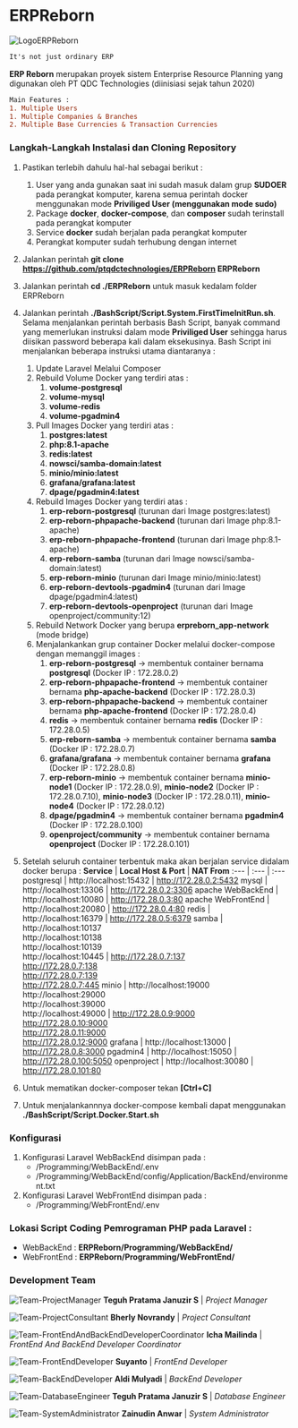# ERPReborn

![LogoERPReborn](https://i.ibb.co/fnL12cm/Logo-Phoenix.png)


```diff
It's not just ordinary ERP
```

**ERP Reborn** merupakan proyek sistem Enterprise Resource Planning yang digunakan oleh PT QDC Technologies (diinisiasi sejak tahun 2020)

```diff
Main Features :
1. Multiple Users
1. Multiple Companies & Branches
2. Multiple Base Currencies & Transaction Currencies
```

<h3>Langkah-Langkah Instalasi dan Cloning Repository</h3>

1. Pastikan terlebih dahulu hal-hal sebagai berikut :
   1. User yang anda gunakan saat ini sudah masuk dalam grup **SUDOER** pada perangkat komputer, karena semua perintah docker menggunakan mode **Priviliged User (menggunakan mode sudo)**
   2. Package **docker**, **docker-compose**, dan **composer** sudah terinstall pada perangkat komputer
   3. Service **docker** sudah berjalan pada perangkat komputer
   4. Perangkat komputer sudah terhubung dengan internet

2. Jalankan perintah **git clone https://github.com/ptqdctechnologies/ERPReborn ERPReborn**

3. Jalankan perintah **cd ./ERPReborn** untuk masuk kedalam folder ERPReborn

4. Jalankan perintah **./BashScript/Script.System.FirstTimeInitRun.sh**. Selama menjalankan perintah berbasis Bash Script, banyak command yang memerlukan instruksi dalam mode **Priviliged User** sehingga harus diisikan password beberapa kali dalam eksekusinya. Bash Script ini menjalankan beberapa instruksi utama diantaranya :
   1. Update Laravel Melalui Composer
   2. Rebuild Volume Docker yang terdiri atas :
      1. **volume-postgresql**
      2. **volume-mysql**
      3. **volume-redis**
      4. **volume-pgadmin4**
   3. Pull Images Docker yang terdiri atas :
      1. **postgres:latest**
      2. **php:8.1-apache**
      3. **redis:latest**
      4. **nowsci/samba-domain:latest**
      5. **minio/minio:latest**
      6. **grafana/grafana:latest**
      7. **dpage/pgadmin4:latest**
   4. Rebuild Images Docker yang terdiri atas :
      1. **erp-reborn-postgresql** (turunan dari Image postgres:latest)
      2. **erp-reborn-phpapache-backend** (turunan dari Image php:8.1-apache)
      3. **erp-reborn-phpapache-frontend** (turunan dari Image php:8.1-apache)
      4. **erp-reborn-samba** (turunan dari Image nowsci/samba-domain:latest)
      5. **erp-reborn-minio** (turunan dari Image minio/minio:latest)
      6. **erp-reborn-devtools-pgadmin4** (turunan dari Image dpage/pgadmin4:latest)
      7. **erp-reborn-devtools-openproject** (turunan dari Image openproject/community:12)
   5. Rebuild Network Docker yang berupa **erpreborn_app-network** (mode bridge)
   6. Menjalankankan grup container Docker melalui docker-compose dengan memanggil images :
      1. **erp-reborn-postgresql** &rarr; membentuk container bernama **postgresql** (Docker IP : 172.28.0.2)
      2. **erp-reborn-phpapache-frontend** &rarr; membentuk container bernama **php-apache-backend** (Docker IP : 172.28.0.3)
      3. **erp-reborn-phpapache-backend** &rarr; membentuk container bernama **php-apache-frontend** (Docker IP : 172.28.0.4)
      4. **redis** &rarr; membentuk container bernama **redis** (Docker IP : 172.28.0.5)
      5. **erp-reborn-samba** &rarr; membentuk container bernama **samba** (Docker IP : 172.28.0.7)
      6. **grafana/grafana** &rarr; membentuk container bernama **grafana** (Docker IP : 172.28.0.8)
      7. **erp-reborn-minio** &rarr; membentuk container bernama **minio-node1** (Docker IP : 172.28.0.9), **minio-node2** (Docker IP : 172.28.0.7.10), **minio-node3** (Docker IP : 172.28.0.11), **minio-node4** (Docker IP : 172.28.0.12)
      8. **dpage/pgadmin4** &rarr; membentuk container bernama **pgadmin4** (Docker IP : 172.28.0.100)
      9. **openproject/community** &rarr; membentuk container bernama **openproject** (Docker IP : 172.28.0.101)
      
5. Setelah seluruh container terbentuk maka akan berjalan service didalam docker berupa :
   **Service** | **Local Host & Port** | **NAT From**
   :--- | :--- | :---
   postgresql | http://localhost:15432 | http://172.28.0.2:5432
   mysql | http://localhost:13306 | http://172.28.0.2:3306
   apache WebBackEnd | http://localhost:10080 | http://172.28.0.3:80
   apache WebFrontEnd | http://localhost:20080 | http://172.28.0.4:80
   redis | http://localhost:16379 | http://172.28.0.5:6379
   samba | http://localhost:10137<br />http://localhost:10138<br />http://localhost:10139<br />http://localhost:10445 | http://172.28.0.7:137<br />http://172.28.0.7:138<br />http://172.28.0.7:139<br />http://172.28.0.7:445
   minio | http://localhost:19000<br />http://localhost:29000<br />http://localhost:39000<br />http://localhost:49000 | http://172.28.0.9:9000<br />http://172.28.0.10:9000<br />http://172.28.0.11:9000<br />http://172.28.0.12:9000
   grafana | http://localhost:13000 | http://172.28.0.8:3000
   pgadmin4 | http://localhost:15050 | http://172.28.0.100:5050
   openproject | http://localhost:30080 | http://172.28.0.101:80
   
6. Untuk mematikan docker-composer tekan **[Ctrl+C]**

7. Untuk menjalankannnya docker-compose kembali dapat menggunakan **./BashScript/Script.Docker.Start.sh**

<h3>Konfigurasi</h3>

1. Konfigurasi Laravel WebBackEnd disimpan pada :
   - <BASE DIRECTORY>/Programming/WebBackEnd/.env
   - <BASE DIRECTORY>/Programming/WebBackEnd/config/Application/BackEnd/environment.txt
2. Konfigurasi Laravel WebFrontEnd disimpan pada :
   - <BASE DIRECTORY>/Programming/WebFrontEnd/.env

<h3>Lokasi Script Coding Pemrograman PHP pada Laravel :</h3>

   - WebBackEnd : **ERPReborn/Programming/WebBackEnd/**
   - WebFrontEnd : **ERPReborn/Programming/WebFrontEnd/**
 
<h3>Development Team</h3>
   
![Team-ProjectManager](https://i.ibb.co/LdBfhDH/Teguh-Pratama-Januzir-S.jpg)
**Teguh Pratama Januzir S** | <em>Project Manager</em>
   
![Team-ProjectConsultant](https://i.ibb.co/f48Hppb/Team-Bherly-Novrandy.jpg)
**Bherly Novrandy** | <em>Project Consultant</em>

![Team-FrontEndAndBackEndDeveloperCoordinator](https://i.ibb.co/WtK1wky/Team-Icha-Mailinda.jpg)
**Icha Mailinda** | <em>FrontEnd And BackEnd Developer Coordinator</em>

![Team-FrontEndDeveloper](https://i.ibb.co/RyRHf8f/Team-Suyanto.jpg)
**Suyanto** | <em>FrontEnd Developer</em>

![Team-BackEndDeveloper](https://i.ibb.co/ZJ6J72b/Team-Aldi-Mulyadi.jpg)
**Aldi Mulyadi** | <em>BackEnd Developer</em>

![Team-DatabaseEngineer](https://i.ibb.co/LdBfhDH/Teguh-Pratama-Januzir-S.jpg)
**Teguh Pratama Januzir S** | <em>Database Engineer</em>

![Team-SystemAdministrator](https://i.ibb.co/zn7vX0K/Team-Zainudin-Anwar.jpg)
**Zainudin Anwar** | <em>System Administrator</em>
